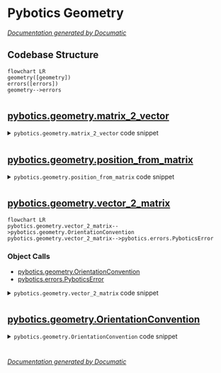 # Pybotics Geometry

[_Documentation generated by Documatic_](https://www.documatic.com)

<!---Documatic-section-Codebase Structure-start--->
## Codebase Structure

<!---Documatic-block-system_architecture-start--->
```mermaid
flowchart LR
geometry([geometry])
errors([errors])
geometry-->errors
```
<!---Documatic-block-system_architecture-end--->

# #
<!---Documatic-section-Codebase Structure-end--->

<!---Documatic-section-pybotics.geometry.matrix_2_vector-start--->
## [pybotics.geometry.matrix_2_vector](4-pybotics_geometry.md#pybotics.geometry.matrix_2_vector)

<!---Documatic-section-matrix_2_vector-start--->
<!---Documatic-block-pybotics.geometry.matrix_2_vector-start--->
<details>
	<summary><code>pybotics.geometry.matrix_2_vector</code> code snippet</summary>

```python
def matrix_2_vector(matrix: npt.NDArray[np.float64], convention: OrientationConvention=OrientationConvention.EULER_ZYX) -> npt.NDArray[np.float64]:
    try:
        vector = globals()[f'_matrix_2_{convention.name.lower()}'](matrix)
        return vector
    except KeyError:
        raise NotImplementedError
```
</details>
<!---Documatic-block-pybotics.geometry.matrix_2_vector-end--->
<!---Documatic-section-matrix_2_vector-end--->

# #
<!---Documatic-section-pybotics.geometry.matrix_2_vector-end--->

<!---Documatic-section-pybotics.geometry.position_from_matrix-start--->
## [pybotics.geometry.position_from_matrix](4-pybotics_geometry.md#pybotics.geometry.position_from_matrix)

<!---Documatic-section-position_from_matrix-start--->
<!---Documatic-block-pybotics.geometry.position_from_matrix-start--->
<details>
	<summary><code>pybotics.geometry.position_from_matrix</code> code snippet</summary>

```python
def position_from_matrix(matrix: npt.NDArray[np.float64]) -> npt.NDArray[np.float64]:
    position = matrix[:-1, -1]
    return position
```
</details>
<!---Documatic-block-pybotics.geometry.position_from_matrix-end--->
<!---Documatic-section-position_from_matrix-end--->

# #
<!---Documatic-section-pybotics.geometry.position_from_matrix-end--->

<!---Documatic-section-pybotics.geometry.vector_2_matrix-start--->
## [pybotics.geometry.vector_2_matrix](4-pybotics_geometry.md#pybotics.geometry.vector_2_matrix)

<!---Documatic-section-vector_2_matrix-start--->
```mermaid
flowchart LR
pybotics.geometry.vector_2_matrix-->pybotics.geometry.OrientationConvention
pybotics.geometry.vector_2_matrix-->pybotics.errors.PyboticsError
```

### Object Calls

* [pybotics.geometry.OrientationConvention](4-pybotics_geometry.md#pybotics.geometry.OrientationConvention)
* [pybotics.errors.PyboticsError](3-pybotics_errors.md#pybotics.errors.PyboticsError)

<!---Documatic-block-pybotics.geometry.vector_2_matrix-start--->
<details>
	<summary><code>pybotics.geometry.vector_2_matrix</code> code snippet</summary>

```python
def vector_2_matrix(vector: npt.NDArray[np.float64], convention: Union[OrientationConvention, str]=OrientationConvention.EULER_ZYX) -> npt.NDArray[np.float64]:
    translation_component = vector[:3]
    rotation_component = vector[-3:]
    if isinstance(convention, OrientationConvention):
        convention = convention.value
    try:
        OrientationConvention(convention)
    except ValueError as e:
        raise PyboticsError(str(e))
    transform_matrix = np.eye(4)
    for (axis, value) in zip(convention, rotation_component):
        current_rotation = globals()[f'rotation_matrix_{axis}'](value)
        transform_matrix = np.dot(transform_matrix, current_rotation)
    transform_matrix[:-1, -1] = translation_component
    return transform_matrix
```
</details>
<!---Documatic-block-pybotics.geometry.vector_2_matrix-end--->
<!---Documatic-section-vector_2_matrix-end--->

# #
<!---Documatic-section-pybotics.geometry.vector_2_matrix-end--->

<!---Documatic-section-pybotics.geometry.OrientationConvention-start--->
## [pybotics.geometry.OrientationConvention](4-pybotics_geometry.md#pybotics.geometry.OrientationConvention)

<!---Documatic-section-OrientationConvention-start--->
<!---Documatic-block-pybotics.geometry.OrientationConvention-start--->
<details>
	<summary><code>pybotics.geometry.OrientationConvention</code> code snippet</summary>

```python
class OrientationConvention(Enum):
    EULER_XYX = 'xyx'
    EULER_XYZ = 'xyz'
    EULER_XZX = 'xzx'
    EULER_XZY = 'xzy'
    EULER_YXY = 'yxy'
    EULER_YXZ = 'yxz'
    EULER_YZX = 'yzx'
    EULER_YZY = 'yzy'
    EULER_ZXY = 'zxy'
    EULER_ZXZ = 'zxz'
    EULER_ZYX = 'zyx'
    EULER_ZYZ = 'zyz'
    FIXED_XYX = 'xyx'
    FIXED_XYZ = 'zyx'
    FIXED_XZX = 'xzx'
    FIXED_XZY = 'yzx'
    FIXED_YXY = 'yxy'
    FIXED_YXZ = 'zxy'
    FIXED_YZX = 'xzy'
    FIXED_YZY = 'yzy'
    FIXED_ZXY = 'yxz'
    FIXED_ZXZ = 'zxz'
    FIXED_ZYX = 'xyz'
    FIXED_ZYZ = 'zyz'
```
</details>
<!---Documatic-block-pybotics.geometry.OrientationConvention-end--->
<!---Documatic-section-OrientationConvention-end--->

# #
<!---Documatic-section-pybotics.geometry.OrientationConvention-end--->

[_Documentation generated by Documatic_](https://www.documatic.com)